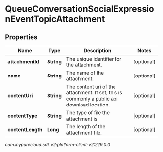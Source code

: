 # QueueConversationSocialExpressionEventTopicAttachment


## Properties

| Name | Type | Description | Notes |
| ------------ | ------------- | ------------- | ------------- |
| **attachmentId** | **String** | The unique identifier for the attachment. |  [optional] |
| **name** | **String** | The name of the attachment. |  [optional] |
| **contentUri** | **String** | The content uri of the attachment. If set, this is commonly a public api download location. |  [optional] |
| **contentType** | **String** | The type of file the attachment is. |  [optional] |
| **contentLength** | **Long** | The length of the attachment file. |  [optional] |




_com.mypurecloud.sdk.v2:platform-client-v2:229.0.0_
